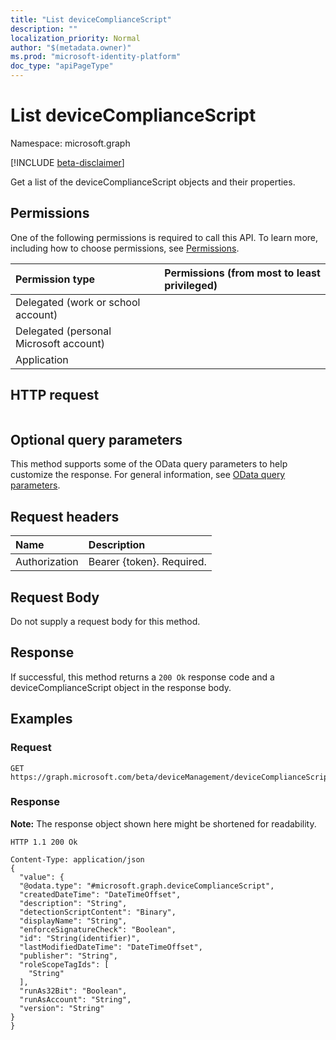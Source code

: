 ```yaml
---
title: "List deviceComplianceScript"
description: ""
localization_priority: Normal
author: "$(metadata.owner)"
ms.prod: "microsoft-identity-platform"
doc_type: "apiPageType"
---
```


# List deviceComplianceScript

Namespace: microsoft.graph

[!INCLUDE [beta-disclaimer](../../includes/beta-disclaimer.md)]

Get a list of the deviceComplianceScript objects and their properties.

## Permissions

One of the following permissions is required to call this API. To learn more, including how to choose permissions, see [Permissions](/graph/permissions-reference).

| Permission type                        | Permissions (from most to least privileged) |
| :------------------------------------- | :------------------------------------------ |
| Delegated (work or school account)     |                                             |
| Delegated (personal Microsoft account) |                                             |
| Application                            |                                             |

## HTTP request

<!-- {
  "blockType": "ignored"
}
-->

```http

```

## Optional query parameters

This method supports some of the OData query parameters to help customize the response. For general information, see [OData query parameters](/graph/query-parameters).

## Request headers

| Name          | Description               |
| :------------ | :------------------------ |
| Authorization | Bearer {token}. Required. |

## Request Body

<!-- Actions and Functions -->

<!-- CRUD Methods -->

Do not supply a request body for this method.

## Response

If successful, this method returns a `200 Ok` response code and a deviceComplianceScript object in the response body.

## Examples

### Request

<!-- {
  "blockType": "request",
  "name": "list_devicecompliancescript"
}
-->

```http
GET https://graph.microsoft.com/beta/deviceManagement/deviceComplianceScripts/{id}

```

### Response

**Note:** The response object shown here might be shortened for readability.

<!-- {
  "blockType": "response",
  "truncated": true,
  "@odata.type": "microsoft.management.services.api.deviceComplianceScript"
}
-->

```http
HTTP 1.1 200 Ok

Content-Type: application/json
{
  "value": {
  "@odata.type": "#microsoft.graph.deviceComplianceScript",
  "createdDateTime": "DateTimeOffset",
  "description": "String",
  "detectionScriptContent": "Binary",
  "displayName": "String",
  "enforceSignatureCheck": "Boolean",
  "id": "String(identifier)",
  "lastModifiedDateTime": "DateTimeOffset",
  "publisher": "String",
  "roleScopeTagIds": [
    "String"
  ],
  "runAs32Bit": "Boolean",
  "runAsAccount": "String",
  "version": "String"
}
}

```